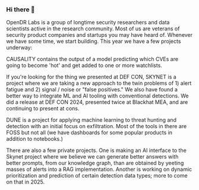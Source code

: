 ### Hi there 👋

OpenDR Labs is a group of longtime security researchers and data scientists active in the research community. Most of us are veterans of security product companies and startups you may have heard of. Whenever we have some time, we start building. This year we have a few projects underway:

CAUSALITY contains the output of a model predicting which CVEs are going to become 'hot' and get added to one or more watchlists. 

If you're looking for the thing we presented at DEF CON, SKYNET is a project where we are taking a new approach to the twin problems of 1) alert fatigue and 2) signal / noise or "false positives." We also have found a better way to integrate ML and AI tooling with conventional detections. We did a release at DEF CON 2024, presented twice at Blackhat MEA, and are continuing to present at cons.

DUNE is a project for applying machine learning to threat hunting and detection with an initial focus on exfiltration. Most of the tools in there are FOSS but not all (we have dashboards for some popular products in addition to notebooks.)

There are also a few private projects. One is making an AI interface to the Skynet project where we believe we can generate better answers with better prompts, from our knowledge graph, than are obtained by yeeting masses of alerts into a RAG implementation. Another is working on dynamic prioritization and prediction of certain detection data types; more to come on that in 2025. 




<!--

**Here are some ideas to get you started:**

🙋‍♀️ A short introduction - what is your organization all about?
🌈 Contribution guidelines - how can the community get involved?
👩‍💻 Useful resources - where can the community find your docs? Is there anything else the community should know?
🍿 Fun facts - what does your team eat for breakfast?
🧙 Remember, you can do mighty things with the power of [Markdown](https://docs.github.com/github/writing-on-github/getting-started-with-writing-and-formatting-on-github/basic-writing-and-formatting-syntax)
-->
